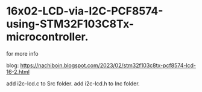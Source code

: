# 16x02-LCD-via-I2C-PCF8574-using-STM32F103C8Tx-microcontroller.

for more info 

blog: https://nachiboin.blogspot.com/2023/02/stm32f103c8tx-pcf8574-lcd-16-2.html

add i2c-lcd.c to Src folder.
add i2c-lcd.h to Inc folder.


